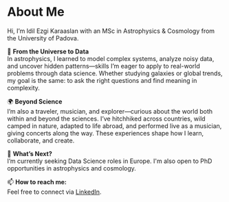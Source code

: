 # About Me

Hi, I’m Idil Ezgi Karaaslan with an MSc in Astrophysics & Cosmology from the University of Padova.

🔭 **From the Universe to Data**  
In astrophysics, I learned to model complex systems, analyze noisy data, and uncover hidden patterns—skills I’m eager to apply to real-world problems through data science. Whether studying galaxies or global trends, my goal is the same: to ask the right questions and find meaning in complexity.

🌍 **Beyond Science**  
I’m also a traveler, musician, and explorer—curious about the world both within and beyond the sciences. I’ve hitchhiked across countries, wild camped in nature, adapted to life abroad, and performed live as a musician, giving concerts along the way. These experiences shape how I learn, collaborate, and create.

🚀 **What’s Next?**  
I’m currently seeking Data Science roles in Europe. I'm also open to PhD opportunities in astrophysics and cosmology.

📫 **How to reach me:**  
Feel free to connect via [LinkedIn](https://www.linkedin.com/in/idilezgi/).


